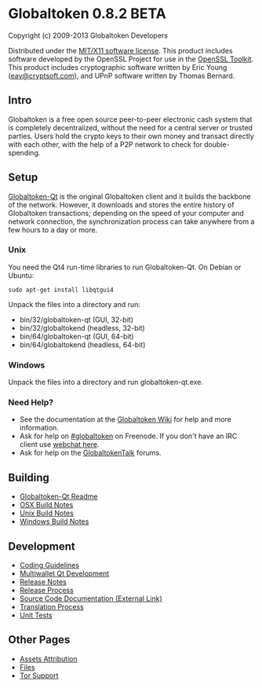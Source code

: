 Globaltoken 0.8.2 BETA 
====================

Copyright (c) 2009-2013 Globaltoken Developers

Distributed under the [MIT/X11 software license](http://www.opensource.org/licenses/mit-license.php).
This product includes software developed by the OpenSSL Project for use in the [OpenSSL Toolkit](http://www.openssl.org/). This product includes
cryptographic software written by Eric Young ([eay@cryptsoft.com](mailto:eay@cryptsoft.com)), and UPnP software written by Thomas Bernard.


Intro
---------------------
Globaltoken is a free open source peer-to-peer electronic cash system that is
completely decentralized, without the need for a central server or trusted
parties.  Users hold the crypto keys to their own money and transact directly
with each other, with the help of a P2P network to check for double-spending.


Setup
---------------------
[Globaltoken-Qt](http://globaltoken.org/en/download) is the original Globaltoken client and it builds the backbone of the network. However, it downloads and stores the entire history of Globaltoken transactions; depending on the speed of your computer and network connection, the synchronization process can take anywhere from a few hours to a day or more.

### Unix

You need the Qt4 run-time libraries to run Globaltoken-Qt. On Debian or Ubuntu:

	sudo apt-get install libqtgui4

Unpack the files into a directory and run:

- bin/32/globaltoken-qt (GUI, 32-bit)
- bin/32/globaltokend (headless, 32-bit)
- bin/64/globaltoken-qt (GUI, 64-bit)
- bin/64/globaltokend (headless, 64-bit)



### Windows

Unpack the files into a directory and run globaltoken-qt.exe.

### Need Help?

* See the documentation at the [Globaltoken Wiki](https://en.globaltoken.it/wiki/Main_Page)
for help and more information.
* Ask for help on [#globaltoken](http://webchat.freenode.net?channels=globaltoken) on Freenode. If you don't have an IRC client use [webchat here](http://webchat.freenode.net?channels=globaltoken).
* Ask for help on the [GlobaltokenTalk](https://globaltokentalk.org/) forums.

Building
---------------------
- [Globaltoken-Qt Readme](readme-qt.md)
- [OSX Build Notes](build-osx.md)
- [Unix Build Notes](build-unix.md)
- [Windows Build Notes](build-msw.md)

Development
---------------------
- [Coding Guidelines](coding.md)
- [Multiwallet Qt Development](multiwallet-qt.md)
- [Release Notes](release-notes.md)
- [Release Process](release-process.md)
- [Source Code Documentation (External Link)](https://dev.visucore.com/globaltoken/doxygen/)
- [Translation Process](translation_process.md)
- [Unit Tests](unit-tests.md)

Other Pages
---------------------
- [Assets Attribution](assets-attribution.md)
- [Files](files.md)
- [Tor Support](tor.md)